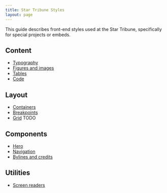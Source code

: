 ```yaml
---
title: Star Tribune Styles
layout: page
---
```


This guide describes front-end styles used at the Star Tribune, specifically for special projects or embeds.

## Content

* [Typography](./pages/content/typography.html)
* [Figures and images](./pages/content/figures-images.html)
* [Tables](./pages/content/tables.html)
* [Code](./pages/content/code.html)

## Layout

* [Containers](./pages/layout/containers.html)
* [Breakpoints](./pages/layout/breakpoints.html)
* [Grid](./pages/layout/grid.html) TODO

## Components
* [Hero](./pages/components/hero.html)
* [Navigation](./pages/components/navigation.html)
* [Bylines and credits](./pages/components/credits.html)

## Utilities

* [Screen readers](./pages/utilities/screen-reader.html)
